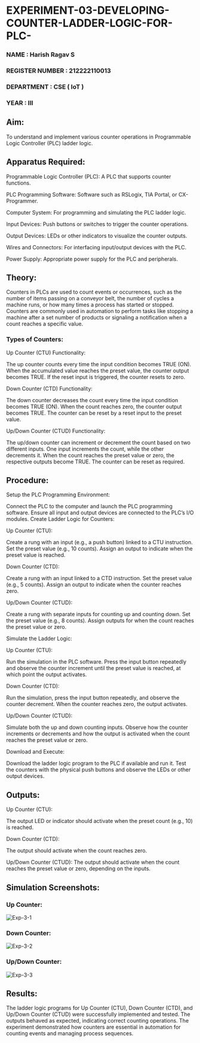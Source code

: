 # EXPERIMENT-03-DEVELOPING-COUNTER-LADDER-LOGIC-FOR-PLC-
### NAME : Harish Ragav S
### REGISTER NUMBER : 212222110013
### DEPARTMENT : CSE ( IoT )
### YEAR : III

## Aim:
To understand and implement various counter operations in Programmable Logic Controller (PLC) ladder logic.


## Apparatus Required:
Programmable Logic Controller (PLC): A PLC that supports counter functions.

PLC Programming Software: Software such as RSLogix, TIA Portal, or CX-Programmer.

Computer System: For programming and simulating the PLC ladder logic.

Input Devices: Push buttons or switches to trigger the counter operations.

Output Devices: LEDs or other indicators to visualize the counter outputs.

Wires and Connectors: For interfacing input/output devices with the PLC.

Power Supply: Appropriate power supply for the PLC and peripherals.

## Theory:
Counters in PLCs are used to count events or occurrences, such as the number of items passing on a conveyor belt, the number of cycles a machine runs, or how many times a process has started or stopped. Counters are commonly used in automation to perform tasks like stopping a machine after a set number of products or signaling a notification when a count reaches a specific value.

### Types of Counters:
Up Counter (CTU) Functionality:

The up counter counts every time the input condition becomes TRUE (ON). When the accumulated value reaches the preset value, the counter output becomes TRUE. If the reset input is triggered, the counter resets to zero.

Down Counter (CTD) Functionality:

The down counter decreases the count every time the input condition becomes TRUE (ON). When the count reaches zero, the counter output becomes TRUE. The counter can be reset by a reset input to the preset value.

Up/Down Counter (CTUD) Functionality:

The up/down counter can increment or decrement the count based on two different inputs. One input increments the count, while the other decrements it. When the count reaches the preset value or zero, the respective outputs become TRUE. The counter can be reset as required.


## Procedure:
Setup the PLC Programming Environment:

Connect the PLC to the computer and launch the PLC programming software.
Ensure all input and output devices are connected to the PLC’s I/O modules.
Create Ladder Logic for Counters:

Up Counter (CTU):

Create a rung with an input (e.g., a push button) linked to a CTU instruction.
Set the preset value (e.g., 10 counts). Assign an output to indicate when the preset value is reached.

Down Counter (CTD):

Create a rung with an input linked to a CTD instruction.
Set the preset value (e.g., 5 counts). Assign an output to indicate when the counter reaches zero.

Up/Down Counter (CTUD):

Create a rung with separate inputs for counting up and counting down.
Set the preset value (e.g., 8 counts). Assign outputs for when the count reaches the preset value or zero.

Simulate the Ladder Logic:

Up Counter (CTU):

Run the simulation in the PLC software. Press the input button repeatedly and observe the counter increment until the preset value is reached, at which point the output activates.

Down Counter (CTD):

Run the simulation, press the input button repeatedly, and observe the counter decrement. When the counter reaches zero, the output activates.

Up/Down Counter (CTUD):

Simulate both the up and down counting inputs. Observe how the counter increments or decrements and how the output is activated when the count reaches the preset value or zero.

Download and Execute:

Download the ladder logic program to the PLC if available and run it.
Test the counters with the physical push buttons and observe the LEDs or other output devices.


## Outputs:
Up Counter (CTU): 

The output LED or indicator should activate when the preset count (e.g., 10) is reached.

Down Counter (CTD):

The output should activate when the count reaches zero.

Up/Down Counter (CTUD): 
The output should activate when the count reaches the preset value or zero, depending on the inputs.

## Simulation Screenshots:
### Up Counter:
![Exp-3-1](https://github.com/user-attachments/assets/66d389de-1251-45ad-8429-af9891743583)

### Down Counter:
![Exp-3-2](https://github.com/user-attachments/assets/e16c5068-8b51-4714-b9ae-534bd985017e)

### Up/Down Counter:
![Exp-3-3](https://github.com/user-attachments/assets/0d95e363-5aa6-429a-a35c-ec0020416371)

## Results:
The ladder logic programs for Up Counter (CTU), Down Counter (CTD), and Up/Down Counter (CTUD) were successfully implemented and tested. The outputs behaved as expected, indicating correct counting operations. The experiment demonstrated how counters are essential in automation for counting events and managing process sequences.
